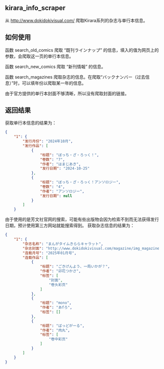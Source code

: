 ## kirara_info_scraper
从 http://www.dokidokivisual.com/ 爬取Kirara系列的杂志与单行本信息。

## 如何使用
函数 search_old_comics 爬取 “既刊ラインナップ” 的信息，填入的值为网页上的参数，会爬取这一页的单行本信息。

函数 search_new_comics 爬取 “新刊情報” 的信息。

函数 search_magazines 爬取杂志的信息。在爬取“バックナンバー（过去信息）”时，可以填年份以爬取某一年的信息。

由于官方提供的单行本封面不够清晰，所以没有爬取封面的链接。

## 返回结果
获取单行本信息的结果为：
```json
{
    "1": {
        "发行月份": "2024年10月",
        "发行作品": [
            {
                "标题": "ぼっち・ざ・ろっく！",
                "卷数": "7",
                "作者": "はまじあき",
                "发行日期": "2024-10-25"
            },
            {
                "标题": "ぼっち・ざ・ろっく！アンソロジー",
                "卷数": "4",
                "作者": "アンソロジー",
                "发行日期": null
            }
        ]
    }
```
由于使用的是芳文社官网的搜索，可能有些出版物会因为检索不到而无法获得发行日期，预计使用第三方网站就能搜索得到。
获取杂志信息的结果为：
```json
{
    "1": {
        "杂志名称": "まんがタイムきららキャラット",
        "杂志封面": "http://www.dokidokivisual.com/magazine/img_magazine/2501mt.jpg",
        "连载月号": "2025年01月号",
        "连载作品": [
            {
                "标题": "ごきげんよう、一局いかが？",
                "作者": "卯花つかさ",
                "标签": [
                    "封面",
                    "卷头彩页"
                ]
            },
            {
                "标题": "mono",
                "作者": "あfろ",
                "标签": []
            },
            {
                "标题": "ばっどがーる",
                "作者": "肉丸",
                "标签": [
                    "卷中彩页"
                ]
            }
        ]
    }
}
```
